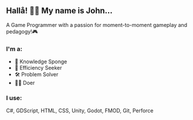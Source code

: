 ## Hallå! 🙋‍♂️ My name is John...
A Game Programmer with a passion for moment-to-moment gameplay and pedagogy!🎮

### I'm a:
* 🧽 Knowledge Sponge
* 🦾 Efficiency Seeker
* 🛠 Problem Solver
* 👨‍💻 Doer

### I use:
C#, GDScript, HTML, CSS, Unity, Godot, FMOD, Git, Perforce
